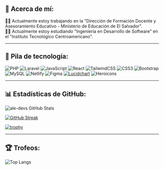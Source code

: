 ## 🐣 Acerca de mí:

👨‍🏫 Actualmente estoy trabajando en la "Dirección de Formación Docente y Asesoramiento Educativo - Ministerio de Educación de El Salvador".  
👨‍💻 Actualmente estoy estudiando "Ingeniería en Desarrollo de Software" en el "Instituto Tecnológico Centroamericano".  

---

## 🧰 Pila de tecnología:

![PHP](https://img.shields.io/badge/PHP-777BB4?style=for-the-badge&logo=php&logoColor=white)
![Laravel](https://img.shields.io/badge/Laravel-F05340?style=for-the-badge&logo=laravel&logoColor=white)
![JavaScript](https://img.shields.io/badge/JavaScript-F7DF1E?style=for-the-badge&logo=javascript&logoColor=black)
![React](https://img.shields.io/badge/React-20232A?style=for-the-badge&logo=react&logoColor=61DAFB)
![TailwindCSS](https://img.shields.io/badge/TailwindCSS-06B6D4?style=for-the-badge&logo=tailwindcss&logoColor=white)
![CSS3](https://img.shields.io/badge/CSS3-1572B6?style=for-the-badge&logo=css3&logoColor=white)
![Bootstrap](https://img.shields.io/badge/Bootstrap-7952B3?style=for-the-badge&logo=bootstrap&logoColor=white)
![MySQL](https://img.shields.io/badge/MySQL-005C84?style=for-the-badge&logo=mysql&logoColor=white)
![Netlify](https://img.shields.io/badge/Netlify-00C7B7?style=for-the-badge&logo=netlify&logoColor=white)
![Figma](https://img.shields.io/badge/Figma-F24E1E?style=for-the-badge&logo=figma&logoColor=white)
[![Lucidchart](https://img.shields.io/badge/Lucidchart-F96C2F?style=for-the-badge&logo=data:image/svg+xml;base64,PHN2ZyB3aWR0aD0iNDgiIGhlaWdodD0iNDgiIHZpZXdCb3g9IjAgMCA0OCA0OCIgeG1sbnM9Imh0dHA6Ly93d3cudzMu/b3JnLzIwMDAvc3ZnIj48L3N2Zz4=&logoColor=white)](https://www.lucidchart.com/)
![Heroicons](https://img.shields.io/badge/Heroicons-0EA5E9?style=for-the-badge&logo=heroicons&logoColor=white)



---

## 📊 Estadísticas de GitHub:

![ale-devs GitHub Stats](https://github-readme-stats.vercel.app/api?username=ale-devs&show_icons=true&theme=radical)

[![GitHub Streak](https://streak-stats.demolab.com?user=ale-devs&theme=radical)](https://git.io/streak-stats)

[![trophy](https://github-profile-trophy.vercel.app/?username=ale-devs&theme=radical&column=7)](https://github.com/ryo-ma/github-profile-trophy)

---

## 🏆 Trofeos:

![Top Langs](https://github-readme-stats.vercel.app/api/top-langs/?username=ale-devs&layout=compact&theme=radical)
